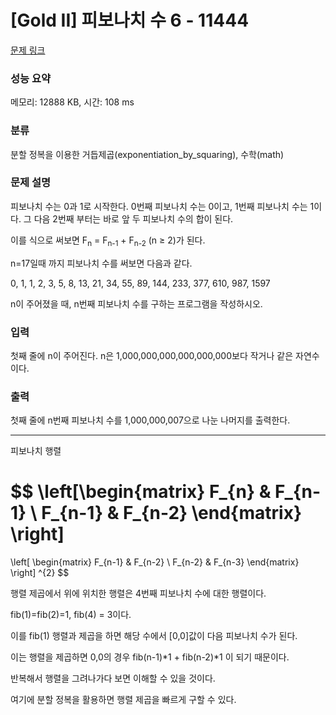 # [Gold II] 피보나치 수 6 - 11444 

[문제 링크](https://www.acmicpc.net/problem/11444) 

### 성능 요약

메모리: 12888 KB, 시간: 108 ms

### 분류

분할 정복을 이용한 거듭제곱(exponentiation_by_squaring), 수학(math)

### 문제 설명

<p>피보나치 수는 0과 1로 시작한다. 0번째 피보나치 수는 0이고, 1번째 피보나치 수는 1이다. 그 다음 2번째 부터는 바로 앞 두 피보나치 수의 합이 된다.</p>

<p>이를 식으로 써보면 F<sub>n</sub> = F<sub>n-1</sub> + F<sub>n-2</sub> (n ≥ 2)가 된다.</p>

<p>n=17일때 까지 피보나치 수를 써보면 다음과 같다.</p>

<p>0, 1, 1, 2, 3, 5, 8, 13, 21, 34, 55, 89, 144, 233, 377, 610, 987, 1597</p>

<p>n이 주어졌을 때, n번째 피보나치 수를 구하는 프로그램을 작성하시오.</p>

### 입력 

 <p>첫째 줄에 n이 주어진다. n은 1,000,000,000,000,000,000보다 작거나 같은 자연수이다.</p>

### 출력 

 <p>첫째 줄에 n번째 피보나치 수를 1,000,000,007으로 나눈 나머지를 출력한다.</p>

---

피보나치 행렬

$$ \left[\begin{matrix}
    F_{n} & F_{n-1} \\
    F_{n-1} & F_{n-2}
\end{matrix}
\right] 
=
 \left[
\begin{matrix}
    F_{n-1} & F_{n-2} \\
    F_{n-2} & F_{n-3}
\end{matrix} 
\right] ^{2} $$


행렬 제곱에서 위에 위치한 행렬은 4번째 피보나치 수에 대한 행렬이다.

fib(1)=fib(2)=1, fib(4) = 3이다.

이를 fib(1) 행렬과 제곱을 하면 해당 수에서 [0,0]값이 다음 피보나치 수가 된다.

이는 행렬을 제곱하면 0,0의 경우 fib(n-1)*1 + fib(n-2)*1 이 되기 때문이다.

반복해서 행렬을 그려나가다 보면 이해할 수 있을 것이다.

여기에 분할 정복을 활용하면 행렬 제곱을 빠르게 구할 수 있다.
